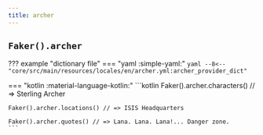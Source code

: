 ```yaml
---
title: archer
---
```


## `Faker().archer`

??? example "dictionary file"
    === "yaml :simple-yaml:"
        ```yaml
        --8<-- "core/src/main/resources/locales/en/archer.yml:archer_provider_dict"
        ```

=== "kotlin :material-language-kotlin:"
    ```kotlin
    Faker().archer.characters() // => Sterling Archer

    Faker().archer.locations() // => ISIS Headquarters

    Faker().archer.quotes() // => Lana. Lana. Lana!... Danger zone.
    ```
